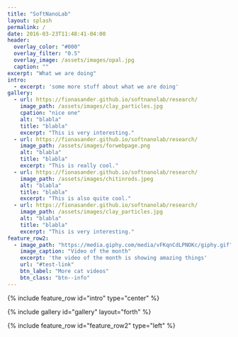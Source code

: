 ```yaml
---
title: "SoftNanoLab"
layout: splash
permalink: /
date: 2016-03-23T11:48:41-04:00
header:
  overlay_color: "#000"
  overlay_filter: "0.5"
  overlay_image: /assets/images/opal.jpg
  caption: ""
excerpt: "What we are doing"
intro: 
  - excerpt: 'some more stuff about what we are doing'
gallery:
  - url: https://fionasander.github.io/softnanolab/research/
    image_path: /assets/images/clay_particles.jpg 
    cpation: "nice one"
    alt: "blabla"
    title: "blabla"
    excerpt: "This is very interesting."
  - url: https://fionasander.github.io/softnanolab/research/
    image_path: /assets/images/forwebpage.png
    alt: "blabla"
    title: "blabla"
    excerpt: "This is really cool."
  - url: https://fionasander.github.io/softnanolab/research/
    image_path: /assets/images/chitinrods.jpeg
    alt: "blabla"
    title: "blabla"
    excerpt: "This is also quite cool."
  - url: https://fionasander.github.io/softnanolab/research/
    image_path: /assets/images/clay_particles.jpg 
    alt: "blabla"
    title: "blabla"
    excerpt: "This is very interesting."
feature_row2:
  - image_path: "https://media.giphy.com/media/vFKqnCdLPNOKc/giphy.gif"
    image_caption: "Video of the month"
    excerpt: 'the video of the month is showing amazing things'
    url: "#test-link"
    btn_label: "More cat videos"
    btn_class: "btn--info"
---
```


{% include feature_row id="intro" type="center" %}

{% include gallery id="gallery" layout="forth" %}

{% include feature_row id="feature_row2" type="left" %}


